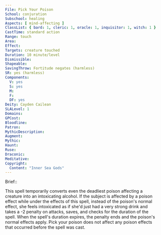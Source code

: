```yaml
---
File: Pick Your Poison
School: conjuration
Subschool: healing
Aspects: [ mind-affecting ]
ClassList: { bard: 1, cleric: 1, oracle: 1, inquisitor: 1, witch: 1 }
CastTime: standard action
Range: touch
Area: 
Effect: 
Targets: creature touched
Duration: 10 minute/level
Dismissible: 
Shapeable: 
SavingThrow: Fortitude negates (harmless)
SR: yes (harmless)
Components:
  V: yes
  S: yes
  M: 
  F: 
  DF: yes
Deity: Cayden Cailean
SLALevel: 1
Domains: 
GPCost: 
Bloodline: 
Patron: 
MythicDescription: 
Augment: 
Mythic: 
Haunt: 
Ruse: 
Draconic: 
Meditative: 
Copyright:
  Content: "Inner Sea Gods"
---
```

Brief:: 

This spell temporarily converts even the deadliest poison affecting a creature into an intoxicating alcohol. If the subject is affected by a poison effect while under the effects of this spell, instead of the poison's normal effect, she feels intoxicated as if she'd just had a very strong drink and takes a -2 penalty on attacks, saves, and checks for the duration of the spell.  When the spell's duration expires, the penalty ends and the poison's normal effects apply. Pick your poison does not affect any poison effects that occurred before the spell was cast.
